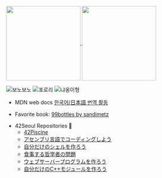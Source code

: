 <a href="https://github.com/humonnom">
  <img height=200 align="center" src="https://github-readme-stats.vercel.app/api?username=humonnom&theme=tokyonight" />
</a>
<a href="https://github.com/humonnom">
  <img height=200 align="center" src="https://github-readme-stats.vercel.app/api/top-langs?username=humonnom&layout=compact&langs_count=8&card_width=320&hide_progress=true&theme=tokyonight" />
</a>

![보노보노](https://github.com/user-attachments/assets/98c4d23b-bf75-4f7c-9542-47ce56d05611)
![포로리](https://github.com/user-attachments/assets/6e2da0ca-7301-4311-a731-e262d98b464e)
![냐옹이형](https://github.com/user-attachments/assets/20b2f821-241e-4a9c-a07b-8dcb078d5cc8)

* MDN web docs [한국어/日本語 번역 활동](https://github.com/mdn/translated-content/pulls?q=is:pr+author:humonnom)

* Favorite book: [99bottles by sandimetz](https://sandimetz.com/99bottles)

<!--
<a>
<img height=50 align="center" src="https://github.com/user-attachments/assets/98c4d23b-bf75-4f7c-9542-47ce56d05611" />
</a>
* 처음 배운 언어는 C언어로, 이후 2년간 C언어를 주로 사용했습니다.
* 2022년 7월부터 ![frontend](https://img.shields.io/badge/Frontend-skyblue) 개발자로 일하고 있습니다. 주로 ![react](https://img.shields.io/badge/React-white)를 사용합니다.
* 프로그래밍 교육에 관심이 있어서 ![](https://img.shields.io/badge/인프런-grey) 등 에서 멘토로 활동하고 있습니다.
* 2024년 목표는
   * 외국어(![jp](https://img.shields.io/badge/일본어-grey)와 ![en](https://img.shields.io/badge/영어-grey)) 회화를 열심히 하는 것입니다.
      * ![jp](https://img.shields.io/badge/일본어-grey) ![jp](https://img.shields.io/badge/JLPT_N2-yellow) ![DONE](https://img.shields.io/badge/취득완료!-blue)
      * ![en](https://img.shields.io/badge/영어-grey) ![en](https://img.shields.io/badge/영어회화어플-yellow) ![START](https://img.shields.io/badge/시작했음-skyblue)
   * 오픈소스 기여도 틈틈이 해보려고 합니다.

   * ![](https://img.shields.io/badge/transition_property-yellow) ![](https://img.shields.io/badge/반영완료-blue)
   * ![](https://img.shields.io/badge/transition_duration-yellow) ![](https://img.shields.io/badge/반영완료-blue)
   * ![](https://img.shields.io/badge/transition_property-yellow) ![](https://img.shields.io/badge/반영완료-blue)
   * ![](https://img.shields.io/badge/transition_duration-yellow) ![](https://img.shields.io/badge/반영완료-blue)
   
-->

* 42Seoul Repositories 🎵
   * [42Piscine](https://github.com/humonnom/42-piscine)
   * [アセンブリ言語でコーディングしよう](https://github.com/humonnom/42-llibasm)
   * [自分だけのシェルを作ろう](https://github.com/humonnom/42-shellWeDance)
   * [食事する哲学者の問題](https://github.com/humonnom/42-philosophers)
   * [ウェブサーバープログラムを作ろう](https://github.com/humonnom/42-webserv-ref)
   * [自分だけのC++モジュールを作ろう](https://github.com/humonnom/42-cpp-modules)
